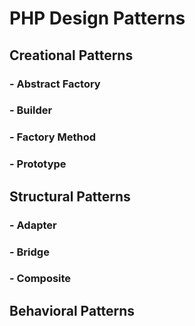 # PHP Design Patterns


## Creational Patterns

### - Abstract Factory
### - Builder
### - Factory Method
### - Prototype


## Structural Patterns

### - Adapter
### - Bridge
### - Composite

## Behavioral Patterns
